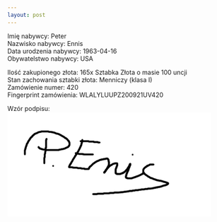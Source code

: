 ```yaml
---
layout: post
---
```


Imię nabywcy: Peter  
Nazwisko nabywcy: Ennis  
Data urodzenia nabywcy: 1963-04-16  
Obywatelstwo nabywcy: USA  

Ilość zakupionego złota: 165x Sztabka Złota o masie 100 uncji  
Stan zachowania sztabki złota: Menniczy (klasa I)  
Zamówienie numer: 420  
Fingerprint zamówienia: WLALYLUUPZ200921UV420  

Wzór podpisu:
![Peter Ennis](/media/petere.png)